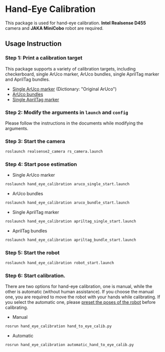 # Hand-Eye Calibration

This package is used for hand-eye calibration. **Intel Realsense D455** camera and **JAKA MiniCobo** robot are required.

## Usage Instruction

### Step 1: Print a calibration target
This package supports a variety of calibration targets, including checkerboard, single ArUco marker, ArUco bundles, single AprilTag marker and AprilTag bundles.
- [Single ArUco marker](https://chev.me/arucogen/) (Dictionary: "Original ArUco")
- [ArUco bundles](https://github.com/HenryWJL/hand_eye_calibration/blob/main/scripts/generate_aruco_bundles.py)
- [Single AprilTag marker](https://github.com/AprilRobotics/apriltag-imgs)

### Step 2: Modify the arguments in `launch` and `config`
Please follow the instructions in the documents while modifying the arguments. 

### Step 3: Start the camera
```bash
roslaunch realsense2_camera rs_camera.launch
```
### Step 4: Start pose estimation
- Single ArUco marker
```bash
roslaunch hand_eye_calibration aruco_single_start.launch
```
- ArUco bundles
```bash
roslaunch hand_eye_calibration aruco_bundle_start.launch
```
- Single AprilTag marker
```bash
roslaunch hand_eye_calibration apriltag_single_start.launch
```
- AprilTag bundles
```bash
roslaunch hand_eye_calibration apriltag_bundle_start.launch
```
### Step 5: Start the robot
```bash
roslaunch hand_eye_calibration robot_start.launch
```
### Step 6: Start calibration. 
There are two options for hand-eye calibration, one is manual, while the other is automatic (without human assistance). If you choose the manual one, you are required to move the robot with your hands while calibrating. If you select the automatic one, please [preset the poses of the robot](https://github.com/HenryWJL/hand_eye_calibration/blob/main/scripts/automatic_calib_pose_preset.py) before calibrating.
- Manual
```bash
rosrun hand_eye_calibration hand_to_eye_calib.py
```
- Automatic
```bash
rosrun hand_eye_calibration automatic_hand_to_eye_calib.py
```
